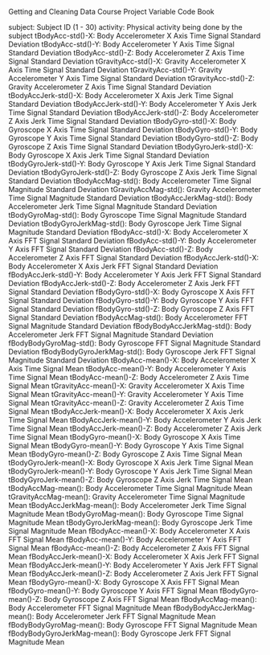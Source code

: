 Getting and Cleaning Data Course Project Variable Code Book

subject: Subject ID (1 - 30)
activity: Physical activity being done by the subject
tBodyAcc-std()-X: Body Accelerometer X Axis Time Signal Standard Deviation
tBodyAcc-std()-Y: Body Accelerometer Y Axis Time Signal Standard Deviation
tBodyAcc-std()-Z: Body Accelerometer Z Axis Time Signal Standard Deviation
tGravityAcc-std()-X: Gravity Accelerometer X Axis Time Signal Standard Deviation
tGravityAcc-std()-Y: Gravity Accelerometer Y Axis Time Signal Standard Deviation
tGravityAcc-std()-Z: Gravity Accelerometer Z Axis Time Signal Standard Deviation
tBodyAccJerk-std()-X: Body Accelerometer X Axis Jerk Time Signal Standard Deviation
tBodyAccJerk-std()-Y: Body Accelerometer Y Axis Jerk Time Signal Standard Deviation
tBodyAccJerk-std()-Z: Body Accelerometer Z Axis Jerk Time Signal Standard Deviation
tBodyGyro-std()-X: Body Gyroscope X Axis Time Signal Standard Deviation
tBodyGyro-std()-Y: Body Gyroscope Y Axis Time Signal Standard Deviation
tBodyGyro-std()-Z: Body Gyroscope Z Axis Time Signal Standard Deviation
tBodyGyroJerk-std()-X: Body Gyroscope X Axis Jerk Time Signal Standard Deviation
tBodyGyroJerk-std()-Y: Body Gyroscope Y Axis Jerk Time Signal Standard Deviation
tBodyGyroJerk-std()-Z: Body Gyroscope Z Axis Jerk Time Signal Standard Deviation
tBodyAccMag-std(): Body Accelerometer Time Signal Magnitude Standard Deviation
tGravityAccMag-std(): Gravity Accelerometer Time Signal Magnitude Standard Deviation
tBodyAccJerkMag-std(): Body Accelerometer Jerk Time Signal Magnitude Standard Deviation
tBodyGyroMag-std(): Body Gyroscope Time Signal Magnitude Standard Deviation
tBodyGyroJerkMag-std(): Body Gyroscope Jerk Time Signal Magnitude Standard Deviation
fBodyAcc-std()-X: Body Accelerometer X Axis FFT Signal Standard Deviation
fBodyAcc-std()-Y: Body Accelerometer Y Axis FFT Signal Standard Deviation
fBodyAcc-std()-Z: Body Accelerometer Z Axis FFT Signal Standard Deviation
fBodyAccJerk-std()-X: Body Accelerometer X Axis Jerk FFT Signal Standard Deviation
fBodyAccJerk-std()-Y: Body Accelerometer Y Axis Jerk FFT Signal Standard Deviation
fBodyAccJerk-std()-Z: Body Accelerometer Z Axis Jerk FFT Signal Standard Deviation
fBodyGyro-std()-X: Body Gyroscope X Axis FFT Signal Standard Deviation
fBodyGyro-std()-Y: Body Gyroscope Y Axis FFT Signal Standard Deviation
fBodyGyro-std()-Z: Body Gyroscope Z Axis FFT Signal Standard Deviation
fBodyAccMag-std(): Body Accelerometer FFT Signal Magnitude Standard Deviation
fBodyBodyAccJerkMag-std(): Body Accelerometer Jerk FFT Signal Magnitude Standard Deviation
fBodyBodyGyroMag-std(): Body Gyroscope FFT Signal Magnitude Standard Deviation
fBodyBodyGyroJerkMag-std(): Body Gyroscope Jerk FFT Signal Magnitude Standard Deviation
tBodyAcc-mean()-X: Body Accelerometer X Axis Time Signal Mean
tBodyAcc-mean()-Y: Body Accelerometer Y Axis Time Signal Mean 
tBodyAcc-mean()-Z: Body Accelerometer Z Axis Time Signal Mean
tGravityAcc-mean()-X: Gravity Accelerometer X Axis Time Signal Mean
tGravityAcc-mean()-Y: Gravity Accelerometer Y Axis Time Signal Mean
tGravityAcc-mean()-Z: Gravity Accelerometer Z Axis Time Signal Mean
tBodyAccJerk-mean()-X: Body Accelerometer X Axis Jerk Time Signal Mean
tBodyAccJerk-mean()-Y: Body Accelerometer Y Axis Jerk Time Signal Mean
tBodyAccJerk-mean()-Z: Body Accelerometer Z Axis Jerk Time Signal Mean
tBodyGyro-mean()-X: Body Gyroscope X Axis Time Signal Mean
tBodyGyro-mean()-Y: Body Gyroscope Y Axis Time Signal Mean
tBodyGyro-mean()-Z: Body Gyroscope Z Axis Time Signal Mean
tBodyGyroJerk-mean()-X: Body Gyroscope X Axis Jerk Time Signal Mean
tBodyGyroJerk-mean()-Y: Body Gyroscope Y Axis Jerk Time Signal Mean
tBodyGyroJerk-mean()-Z: Body Gyroscope Z Axis Jerk Time Signal Mean
tBodyAccMag-mean(): Body Accelerometer Time Signal Magnitude Mean
tGravityAccMag-mean(): Gravity Accelerometer Time Signal Magnitude Mean
tBodyAccJerkMag-mean(): Body Accelerometer Jerk Time Signal Magnitude Mean
tBodyGyroMag-mean(): Body Gyroscope Time Signal Magnitude Mean
tBodyGyroJerkMag-mean(): Body Gyroscope Jerk Time Signal Magnitude Mean
fBodyAcc-mean()-X: Body Accelerometer X Axis FFT Signal Mean
fBodyAcc-mean()-Y: Body Accelerometer Y Axis FFT Signal Mean
fBodyAcc-mean()-Z: Body Accelerometer Z Axis FFT Signal Mean
fBodyAccJerk-mean()-X: Body Accelerometer X Axis Jerk FFT Signal Mean
fBodyAccJerk-mean()-Y: Body Accelerometer Y Axis Jerk FFT Signal Mean
fBodyAccJerk-mean()-Z: Body Accelerometer Z Axis Jerk FFT Signal Mean
fBodyGyro-mean()-X: Body Gyroscope X Axis FFT Signal Mean
fBodyGyro-mean()-Y: Body Gyroscope Y Axis FFT Signal Mean
fBodyGyro-mean()-Z: Body Gyroscope Z Axis FFT Signal Mean
fBodyAccMag-mean(): Body Accelerometer FFT Signal Magnitude Mean
fBodyBodyAccJerkMag-mean(): Body Accelerometer Jerk FFT Signal Magnitude Mean
fBodyBodyGyroMag-mean(): Body Gyroscope FFT Signal Magnitude Mean
fBodyBodyGyroJerkMag-mean(): Body Gyroscope Jerk FFT Signal Magnitude Mean